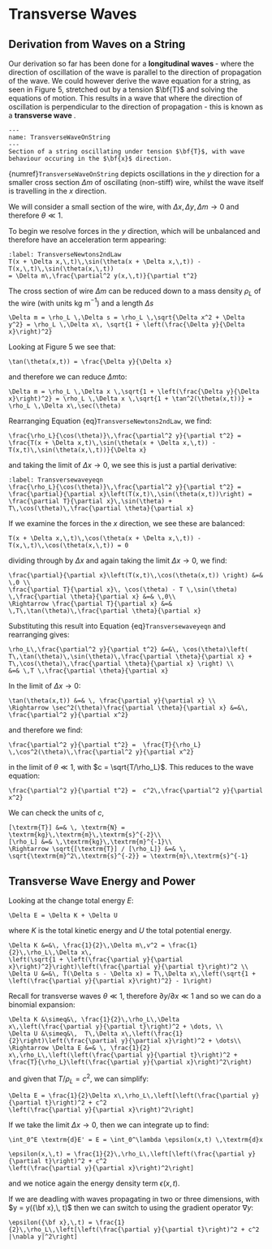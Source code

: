 # Transverse Waves

## Derivation from Waves on a String

Our derivation so far has been done for a <b> longitudinal waves </b> - where the direction of oscillation of the wave is parallel to the direction of propagation 
of the wave.  We could however derive the wave equation for a string, as seen in Figure 5, stretched out by a tension $\bf{T}$ and solving the equations of 
motion.  This results in a wave that where the direction of oscillation is perpendicular to the direction of propagation - this is known as a <b> transverse wave </b>.
```{figure} ../figures/TransverseWaveOnString.png
---
name: TransverseWaveOnString
---
Section of a string oscillating under tension $\bf{T}$, with wave behaviour occuring in the $\bf{x}$ direction.
```
{numref}`TransverseWaveOnString` depicts oscillations in the $y$ direction for a smaller cross section $\Delta m$ of oscillating (non-stiff) wire, 
whilst the wave itself is travelling in the $x$ direction.  

We will consider a small section of the wire, with $\Delta x,\,\Delta y,\, \Delta m \rightarrow 0$ 
and therefore $\theta \ll 1$.  

To begin we resolve forces in the $y$ direction, which will be unbalanced and therefore have an acceleration term appearing:
```{math}
:label: TransverseNewtons2ndLaw
T(x + \Delta x,\,t)\,\sin(\theta(x + \Delta x,\,t)) - T(x,\,t)\,\sin(\theta(x,\,t)) 
= \Delta m\,\frac{\partial^2 y(x,\,t)}{\partial t^2} 
```
The cross section of wire $\Delta m$ can be reduced down to a mass density $\rho_L$ of the wire 
(with units kg m$^{-1}$) and a length $\Delta s$ 
```{math}
\Delta m = \rho_L \,\Delta s = \rho_L \,\sqrt{\Delta x^2 + \Delta  y^2} = \rho_L \,\Delta x\, \sqrt{1 + \left(\frac{\Delta y}{\Delta x}\right)^2}
```
Looking at Figure 5 we see that:
```{math}
\tan(\theta(x,t)) = \frac{\Delta y}{\Delta x}
```
and therefore we can reduce $\Delta m$to:
```{math}
\Delta m = \rho_L \,\Delta x \,\sqrt{1 + \left(\frac{\Delta y}{\Delta x}\right)^2} = \rho_L \,\Delta x \,\sqrt{1 + \tan^2(\theta(x,t))} = \rho_L \,\Delta x\,\sec(\theta)
```
Rearranging Equation {eq}`TransverseNewtons2ndLaw`, we find:
```{math}
\frac{\rho_L}{\cos(\theta)}\,\frac{\partial^2 y}{\partial t^2} = \frac{T(x + \Delta x,t)\,\sin(\theta(x + \Delta x,\,t)) - T(x,t)\,\sin(\theta(x,\,t))}{\Delta x}
```
and taking the limit of $\Delta x \rightarrow 0$, we see this is just a partial derivative:
```{math}
:label: Transversewaveyeqn
\frac{\rho_L}{\cos(\theta)}\,\frac{\partial^2 y}{\partial t^2} = \frac{\partial}{\partial x}\left(T(x,t)\,\sin(\theta(x,t))\right) = \frac{\partial T}{\partial x}\,\sin(\theta) + T\,\cos(\theta)\,\frac{\partial \theta}{\partial x} 
```
If we examine the forces in the $x$ direction, we see these are balanced:
```{math}
T(x + \Delta x,\,t)\,\cos(\theta(x + \Delta x,\,t)) - T(x,\,t)\,\cos(\theta(x,\,t)) = 0
```
dividing through by $\Delta x$ and again taking the limit $\Delta x \rightarrow 0$, we find:
```{math}
\frac{\partial}{\partial x}\left(T(x,t)\,\cos(\theta(x,t)) \right) &=& \,0 \\ 
\frac{\partial T}{\partial x}\, \cos(\theta) - T \,\sin(\theta) \,\frac{\partial \theta}{\partial x} &=& \,0\\
\Rightarrow \frac{\partial T}{\partial x} &=& \,T\,\tan(\theta)\,\frac{\partial \theta}{\partial x}
```
Substituting this result into Equation {eq}`Transversewaveyeqn` and rearranging gives:
```{math}
\rho_L\,\frac{\partial^2 y}{\partial t^2} &=&\, \cos(\theta)\left( T\,\tan(\theta)\,\sin(\theta)\,\frac{\partial \theta}{\partial x} + T\,\cos(\theta)\,\frac{\partial \theta}{\partial x} \right) \\ 
&=& \,T \,\frac{\partial \theta}{\partial x}
```
In the limit of $\Delta x \rightarrow 0$:
```{math}
\tan(\theta(x,t)) &=& \, \frac{\partial y}{\partial x} \\
\Rightarrow \sec^2(\theta)\frac{\partial \theta}{\partial x} &=&\, \frac{\partial^2 y}{\partial x^2}
```
and therefore we find:
```{math}
\frac{\partial^2 y}{\partial t^2} =  \frac{T}{\rho_L} \,\cos^2(\theta)\,\frac{\partial^2 y}{\partial x^2}
```
in the limit of $\theta \ll 1$, with $c = \sqrt{T/\rho_L}$. This reduces to the wave equation:
```{math}
\frac{\partial^2 y}{\partial t^2} =  c^2\,\frac{\partial^2 y}{\partial x^2}
```
We can check the units of $c$, 
```{math}
[\textrm{T}] &=& \, \textrm{N} = \textrm{kg}\,\textrm{m}\,\textrm{s}^{-2}\\
[\rho_L] &=& \,\textrm{kg}\,\textrm{m}^{-1}\\
\Rightarrow \sqrt{[\textrm{T}] / [\rho_L]} &=& \, \sqrt{\textrm{m}^2\,\textrm{s}^{-2}} = \textrm{m}\,\textrm{s}^{-1}
```

## Transverse Wave Energy and Power
Looking at the change total energy $E$:
```{math}
\Delta E = \Delta K + \Delta U
```
where $K$ is the total kinetic energy and $U$ the total potential energy.
```{math}
\Delta K &=&\, \frac{1}{2}\,\Delta m\,v^2 = \frac{1}{2}\,\rho_L\,\Delta x\,
\left(\sqrt{1 + \left(\frac{\partial y}{\partial x}\right)^2}\right)\left(\frac{\partial y}{\partial t}\right)^2 \\
\Delta U &=&\, T(\Delta s - \Delta x) = T\,\Delta x\,\left(\sqrt{1 + \left(\frac{\partial y}{\partial x}\right)^2} - 1\right)
```
Recall for transverse waves $\theta \ll 1$, therefore $\partial y/\partial x \ll 1$ and so we can do a binomial 
expansion:
```{math}
\Delta K &\simeq&\, \frac{1}{2}\,\rho_L\,\Delta x\,\left(\frac{\partial y}{\partial t}\right)^2 + \dots, \\
\Delta U &\simeq&\,  T\,\Delta x\,\left(\frac{1}{2}\right)\left(\frac{\partial y}{\partial x}\right)^2 + \dots\\ 
\Rightarrow \Delta E &=& \, \frac{1}{2} x\,\rho_L\,\left(\left(\frac{\partial y}{\partial t}\right)^2 + 
\frac{T}{\rho_L}\left(\frac{\partial y}{\partial x}\right)^2\right)
```
and given that  $T / \rho_L = c^2$, we can simplify:
```{math}
\Delta E = \frac{1}{2}\Delta x\,\rho_L\,\left[\left(\frac{\partial y}{\partial t}\right)^2 + c^2
\left(\frac{\partial y}{\partial x}\right)^2\right]
```
If we take the limit $\Delta x \rightarrow 0$, then we can integrate up to find:
```{math}
\int_0^E \textrm{d}E' = E = \int_0^\lambda \epsilon(x,t) \,\textrm{d}x 
```
```{math}
\epsilon(x,\,t) = \frac{1}{2}\,\rho_L\,\left[\left(\frac{\partial y}{\partial t}\right)^2 + c^2
\left(\frac{\partial y}{\partial x}\right)^2\right]
```
and we notice again the energy density term $\epsilon(x,\,t)$.  

If we are deadling with waves propagating in two or three dimensions, with $y = y({\bf x},\, t)$ then we can switch to using the 
gradient operator $\nabla y$:
```{math}
\epsilon({\bf x},\,t) = \frac{1}{2}\,\rho_L\,\left[\left(\frac{\partial y}{\partial t}\right)^2 + c^2
|\nabla y|^2\right]
```

